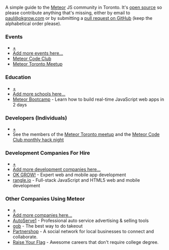 A simple guide to the [Meteor](https://www.meteor.com/) JS community in
Toronto. It's [open source](https://github.com/okgrow/meteortoronto.com) so
please contribute anything that's missing, either by email to
[paul@okgrow.com](paul@okgrow.com) or by submitting a [pull request on
GitHub](https://github.com/okgrow/meteortoronto.com) (keep the alphabetical
order please).

### Events

* [+](https://github.com/okgrow/meteortoronto.com)
* [Add more events here...](https://github.com/okgrow/meteortoronto.com)
* [Meteor Code Club](http://www.meetup.com/Meteor-Code-Club/)
* [Meteor Toronto Meetup](http://www.meetup.com/Meteor-Toronto/)

### Education

* [+](https://github.com/okgrow/meteortoronto.com)
* [Add more schools here...](https://github.com/okgrow/meteortoronto.com)
* [Meteor Bootcamp](http://www.okgrow.com/meteor/learn/) - Learn how to build real-time JavaScript web apps in 2 days

### Developers (Individuals)

* [+](http://www.meetup.com/Meteor-Toronto/join/)
* See the members of the [Meteor Toronto meetup](http://www.meetup.com/Meteor-Toronto/members/) and the [Meteor Code Club monthly hack night](http://www.meetup.com/Meteor-Code-Club/members/)

### Development Companies For Hire

* [+](https://github.com/okgrow/meteortoronto.com)
* [Add more development companies here...](https://github.com/okgrow/meteortoronto.com)
* [OK GROW!](http://www.okgrow.com/meteor/) - Expert web and mobile app development
* [rangle.io](http://www.rangle.io/) - Full-stack JavaScript and HTML5 web and mobile development


### Other Companies Using Meteor

* [+](https://github.com/okgrow/meteortoronto.com)
* [Add more companies here...](https://github.com/okgrow/meteortoronto.com)
* [AutoServe1](http://autoserve1.com/) - Professional auto service advertising & selling tools
* [gob](https://www.omgob.com/) - The best way to do takeout
* [Partnershop](http://www.getpartnershop.com/) - A social network for local businesses to connect and collaborate.
* [Raise Your Flag](https://raiseyourflag.com/) - Awesome careers that don't require college degree.
